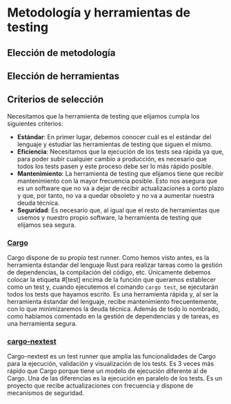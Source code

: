 # Metodología y herramientas de testing
## Elección de metodología


## Elección de herramientas
## Criterios de selección
Necesitamos que la herramienta de testing que elijamos cumpla los siguientes criterios:
- **Estándar**: En primer lugar, debemos conocer cuál es el estándar del lenguaje y estudiar las herramientas de testing que siguen el mismo.
- **Eficiencia**: Necesitamos que la ejecución de los tests sea rápida ya que, para poder subir cualquier cambio a producción, es necesario que todos los tests pasen y este proceso debe ser lo más rápido posible.
- **Mantenimiento**: La herramienta de testing que elijamos tiene que recibir mantenimiento con la mayor frecuencia posible. Esto nos asegura que es un software que no va a dejar de recibir actualizaciones a corto plazo y que, por tanto, no va a quedar obsoleto y no va a aumentar nuestra deuda técnica.
- **Seguridad**: Es necesario que, al igual que el resto de herramientas que usemos y nuestro propio software, la herramienta de testing que elijamos sea segura.

### [Cargo](https://doc.rust-lang.org/cargo/)
Cargo dispone de su propio test runner. Como hemos visto antes, es la herramienta éstandar del lenguaje Rust para realizar tareas como la gestión de dependencias, la compilación del código, etc. Únicamente debemos colocar la etiqueta #[test] encima de la función que queramos establecer como un test y, cuando ejecutemos el comando `cargo test`, se ejecutarán todos los tests que hayamos escrito. Es una herramienta rápida y, al ser la herramienta éstandar del lenguaje, recibe mantenimiento frecuentemente, con lo que minimizaremos la deuda técnica. Además de todo lo nombrado, como habíamos comentado en la gestión de dependencias y de tareas, es una herramienta segura.

### [cargo-nextest](https://nexte.st/)
Cargo-nextest es un test runner que amplía las funcionalidades de Cargo para la ejecución, validación y visualización de los tests. Es 3 veces más rápido que Cargo porque tiene un modelo de ejecución diferente al de Cargo. Una de las diferencias es la ejecución en paralelo de los tests. Es un proyecto que recibe actualizaciones con frecuencia y dispone de mecanismos de seguridad.
